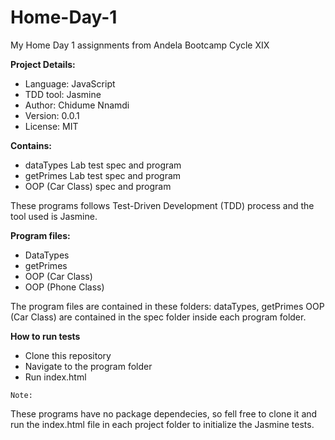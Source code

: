 # Home-Day-1

My Home Day 1 assignments from Andela Bootcamp Cycle XIX

<b>Project Details:</b>
<ul>
<li>Language: JavaScript</li>
<li>TDD tool: Jasmine</li>
<li>Author: Chidume Nnamdi</li>
<li>Version: 0.0.1</li>
<li>License: MIT</li>
</ul>


<b>Contains:</b>
<ul>
<li>dataTypes Lab test spec and program</li>
<li>getPrimes Lab test spec and program</li>
<li>OOP (Car Class) spec and program</li>
</ul>

These programs follows Test-Driven Development (TDD) process and the tool used is Jasmine.

<b>Program files:</b>
<ul>
<li>DataTypes</li>
<li>getPrimes</li>
<li>OOP (Car Class)</li>
<li>OOP (Phone Class)</li>
</ul>
The program files are contained in these folders: dataTypes, getPrimes OOP (Car Class) are contained in the spec folder inside each program folder.

<b>How to run tests</b>
<ul>
<li>Clone this repository</li>
<li>Navigate to the program folder</li>
<li>Run index.html</li>
</ul>

<code>Note:</code>

These programs have no package dependecies, so fell free to clone it and run the index.html file in each project folder to initialize the Jasmine tests.
